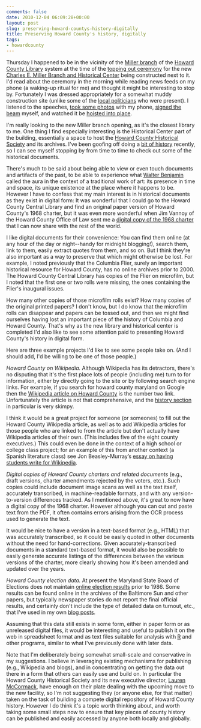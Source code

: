 ```yaml
---
comments: false
date: 2010-12-04 06:09:28+00:00
layout: post
slug: preserving-howard-countys-history-digitally
title: Preserving Howard County's history, digitally
tags:
- howardcounty
---
```


Thursday I happened to be in the vicinity of the [Miller branch](http://www.hclibrary.org/index.php?page=66) of the [Howard County Library](http://www.hclibrary.org/) system at the time of the [topping out ceremony](http://ellicottcity.patch.com/articles/from-the-bottom-up-2#photo-3610957) for the new [Charles E. Miller Branch and Historical Center](http://www.hclibrary.org/index.php?page=291) being constructed next to it. I'd read about the ceremony in the morning while reading news feeds on my phone (a waking-up ritual for me) and thought it might be interesting to stop by. Fortunately I was dressed appropriately for a somewhat muddy construction site (unlike some of the [local politicians](http://www.flickr.com/photos/hocolibrary/5226357345/in/set-72157625514811920/) who were present). I listened to the speeches, [took some photos](http://www.flickr.com/photos/99998172@N00/sets/72157625388581711/) with my phone, [signed the beam](http://www.flickr.com/photos/99998172@N00/5226657290/in/set-72157625388581711/) myself, and watched it be [hoisted into place](http://www.flickr.com/photos/hocolibrary/5226971112/in/set-72157625514811920/).

I'm really looking to the new Miller branch opening, as it's the closest library to me. One thing I find especially interesting is the Historical Center part of the building, essentially a space to host the [Howard County Historical Society](http://www.hchsmd.org/) and its archives. I've been goofing off doing a [bit of history](http://blog.hecker.org/2010/11/28/a-history-of-howard-county-council-redistricting-part-1/) recently, so I can see myself stopping by from time to time to check out some of the historical documents.

There's much to be said about being able to view or even touch documents and artifacts of the past, to be able to experience what [Walter Benjamin](http://en.wikipedia.org/wiki/Talk:Walter_Benjamin) called the aura in the context of a traditional work of art: its presence in time and space, its unique existence at the place where it happens to be. However I have to confess that my main interest is in historical documents as they exist in digital form: It was wonderful that I could go to the Howard County Central Library and find an original paper version of Howard County's 1968 charter, but it was even more wonderful when Jim Vannoy of the Howard County Office of Law sent me a [digital copy of the 1968 charter](http://hecker.org/public/howard-county-md-1968-charter.pdf) that I can now share with the rest of the world.

I like digital documents for their convenience: You can find them online (at any hour of the day or night--handy for midnight blogging!), search them, link to them, easily extract quotes from them, and so on. But I think they're also important as a way to preserve that which might otherwise be lost. For example, I noted previously that the Columbia Flier, surely an important historical resource for Howard County, has no online archives prior to 2000. The Howard County Central Library has copies of the Flier on microfilm, but I noted that the first one or two rolls were missing, the ones containing the Flier's inaugural issues.

How many other copies of those microfilm rolls exist? How many copies of the original printed papers? I don't know, but I do know that the microfilm rolls can disappear and papers can be tossed out, and then we might find ourselves having lost an important piece of the history of Columbia and Howard County. That's why as the new library and historical center is completed I'd also like to see some attention paid to presenting Howard County's history in digital form.

Here are three example projects I'd like to see some people take on. (And I should add, I'd be willing to be one of those people.)

_Howard County on Wikipedia._ Although Wikipedia has its detractors, there's no disputing that it's the first place lots of people (including me) turn to for information, either by directly going to the site or by following search engine links. For example, if you search for howard county maryland on Google then the [Wikipedia article on Howard County](http://en.wikipedia.org/wiki/Howard_County,_Maryland) is the number two link. Unfortunately the article is not that comprehensive, and the [history section](http://en.wikipedia.org/wiki/Howard_County,_Maryland#History_and_politics) in particular is very skimpy.

I think it would be a great project for someone (or someones) to fill out the Howard County Wikipedia article, as well as to add Wikipedia articles for those people who are linked to from the article but don't actually have Wikipedia articles of their own. (This includes five of the eight county executives.) This could even be done in the context of a high school or college class project; for an example of this from another context (a Spanish literature class) see Jon Beasley-Murray’s [essay on having students write for Wikipedia](http://en.wikipedia.org/wiki/User:Jbmurray/Madness).

_Digital copies of Howard County charters and related documents_ (e.g., draft versions, charter amendments rejected by the voters, etc.). Such copies could include document image scans as well as the text itself, accurately transcribed, in machine-readable formats, and with any version-to-version differences tracked. As I mentioned above, it's great to now have a digital copy of the 1968 charter. However although you can cut and paste text from the PDF, it often contains errors arising from the OCR process used to generate the text.

It would be nice to have a version in a text-based format (e.g., HTML) that was accurately transcribed, so it could be easily quoted in other documents without the need for hand-corrections. Given accurately-transcribed documents in a standard text-based format, it would also be possible to easily generate accurate listings of the differences between the various versions of the charter, more clearly showing how it's been amended and updated over the years.

_Howard County election data._ At present the Maryland State Board of Elections does not maintain [online election results](http://www.elections.state.md.us/elections/2010/index.html) prior to 1986. Some results can be found online in the archives of the Baltimore Sun and other papers, but typically newspaper stories do not report the final official results, and certainly don't include the type of detailed data on turnout, etc., that I've used in my own [blog posts](http://blog.hecker.org/2010/11/07/exploring-howard-county-election-data-with-r-part-1/).

Assuming that this data still exists in some form, either in paper form or as unreleased digital files, it would be interesting and useful to publish it on the web in spreadsheet format and as text files suitable for analysis with [R](http://www.r-project.org/) and other programs, similar to what I've previously done with later data.

Note that I'm deliberately being somewhat small-scale and conservative in my suggestions. I believe in leveraging existing mechanisms for publishing (e.g., Wikipedia and blogs), and in concentrating on getting the data out there in a form that others can easily use and build on. In particular the Howard County Historical Society and its new executive director, [Lauren McCormack](http://www.explorehoward.com/community/76914/history-making/), have enough on their plate dealing with the upcoming move to the new facility, so I'm not suggesting they (or anyone else, for that matter) taken on the task of building a compete digital repository of Howard County history. However I do think it's a topic worth thinking about, and worth taking some small steps now to ensure that key pieces of county history can be published and easily accessed by anyone both locally and globally.
